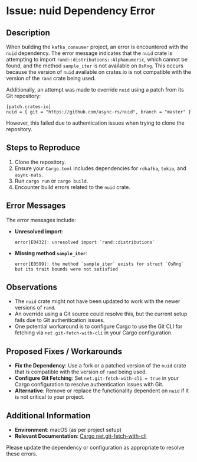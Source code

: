 # Issue: nuid Dependency Error

## Description
When building the `kafka_consumer` project, an error is encountered with the `nuid` dependency. The error message indicates that the `nuid` crate is attempting to import `rand::distributions::Alphanumeric`, which cannot be found, and the method `sample_iter` is not available on `OsRng`. This occurs because the version of `nuid` available on crates.io is not compatible with the version of the `rand` crate being used.

Additionally, an attempt was made to override `nuid` using a patch from its Git repository:
```
[patch.crates-io]
nuid = { git = "https://github.com/async-rs/nuid", branch = "master" }
```
However, this failed due to authentication issues when trying to clone the repository.

## Steps to Reproduce
1. Clone the repository.
2. Ensure your `Cargo.toml` includes dependencies for `rdkafka`, `tokio`, and `async-nats`.
3. Run `cargo run` or `cargo build`.
4. Encounter build errors related to the `nuid` crate.

## Error Messages
The error messages include:
- **Unresolved import**:  
  ```
  error[E0432]: unresolved import `rand::distributions`
  ```
- **Missing method `sample_iter`**:  
  ```
  error[E0599]: the method `sample_iter` exists for struct `OsRng` but its trait bounds were not satisfied
  ```

## Observations
- The `nuid` crate might not have been updated to work with the newer versions of `rand`.
- An override using a Git source could resolve this, but the current setup fails due to Git authentication issues.
- One potential workaround is to configure Cargo to use the Git CLI for fetching via `net.git-fetch-with-cli` in your Cargo configuration.

## Proposed Fixes / Workarounds
- **Fix the Dependency**: Use a fork or a patched version of the `nuid` crate that is compatible with the version of `rand` being used.
- **Configure Git Fetching**: Set `net.git-fetch-with-cli = true` in your Cargo configuration to resolve authentication issues with Git.
- **Alternative**: Remove or replace the functionality dependent on `nuid` if it is not critical to your project.

## Additional Information
- **Environment**: macOS (as per project setup)
- **Relevant Documentation**: [Cargo net.git-fetch-with-cli](https://doc.rust-lang.org/cargo/reference/config.html#netgit-fetch-with-cli)

Please update the dependency or configuration as appropriate to resolve these errors.